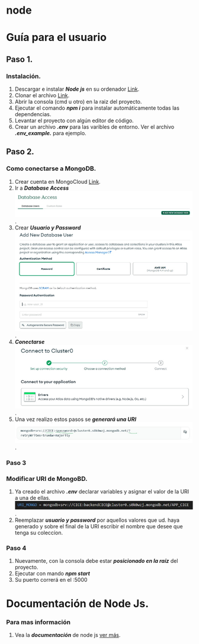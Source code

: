 # node
# Guía para el usuario

## Paso 1.
### Instalación.
1. Descargar e instalar ***Node js*** en su ordenador 
[Link](https://nodejs.org/es).
2. Clonar el archivo 
[Link](https://github.com/ciceunicen/node).
3. Abrir la consola (cmd u otro) en la raiz del proyecto.
4. Ejecutar el comando ***npm i*** para instalar automáticamente todas las dependencias.
5. Levantar el proyecto con algún editor de código.
6. Crear un archivo ***.env*** para las varibles de entorno. Ver el archivo ***.env_example.*** para ejemplo.

## Paso 2.
### Como conectarse a MongoDB.
1. Crear cuenta en MongoCloud [Link](https://cloud.mongodb.com).
2. Ir a ***Database Access*** 
![Link](./documentacion/MongoDB/01-dataAccess.jpg).
3. Crear ***Usuario y Password*** 
![Link](./documentacion/MongoDB/02-crearUseryPass.jpg).
4. ***Conectarse*** 
![Link](./documentacion/MongoDB/03-conectarse.jpg).
5. Una vez realizo estos pasos se ***generará una URI*** 
![Link](./documentacion/MongoDB/04-URI.jpg).

### Paso 3
### Modificar URI de MongoBD.
1. Ya creado el archivo ***.env*** declarar variables y asignar el valor de la URI a una de ellas.
![Ver ejemplo de variable](./documentacion/Variables/01-%20ejemplo%20de%20variable.jpg).
2. Reemplazar ***usuario y password*** por aquellos valores que ud. haya generado y sobre el final de la URI 
escribir el nombre que desee que tenga su coleccíon.

### Paso 4
1. Nuevamente, con la consola debe estar ***posicionado en la raíz*** del proyecto.
2. Ejecutar con mando ***npm start***
3. Su puerto correrá en el :5000


# Documentación de Node Js.
### Para mas información
1. Vea la ***documentación*** de node js [ver más](https://nodejs.org/es/docs).